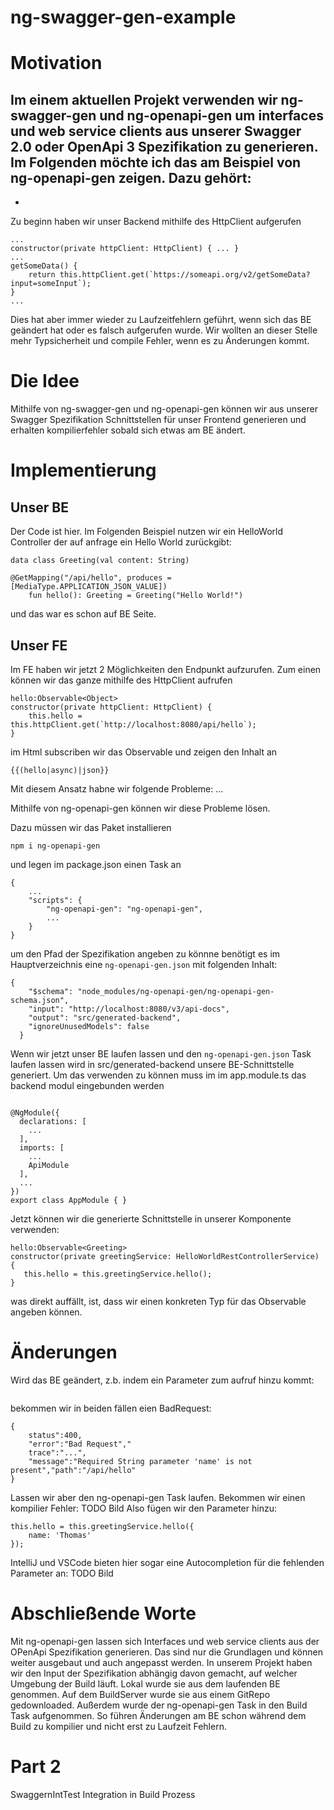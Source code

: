 # ng-swagger-gen-example
# Motivation
Im einem aktuellen Projekt verwenden wir ng-swagger-gen und ng-openapi-gen um interfaces und web service clients aus unserer Swagger 2.0 oder OpenApi 3 Spezifikation zu generieren.
Im Folgenden möchte ich das am Beispiel von ng-openapi-gen zeigen. Dazu gehört:
- 
- 

Zu beginn haben wir unser Backend mithilfe des HttpClient aufgerufen

```
...
constructor(private httpClient: HttpClient) { ... }
...
getSomeData() {
    return this.httpClient.get(`https://someapi.org/v2/getSomeData?input=someInput`);
}
...
```

Dies hat aber immer wieder zu Laufzeitfehlern geführt, wenn sich das BE geändert hat oder es falsch aufgerufen wurde. Wir wollten an dieser Stelle mehr Typsicherheit und compile Fehler, wenn es zu Änderungen kommt.

# Die Idee
Mithilfe von ng-swagger-gen und ng-openapi-gen können wir aus unserer Swagger Spezifikation Schnittstellen für unser Frontend generieren und erhalten kompilierfehler sobald sich etwas am BE ändert. 

# Implementierung
## Unser BE
Der Code ist hier. Im Folgenden Beispiel nutzen wir ein HelloWorld Controller der auf anfrage ein Hello World zurückgibt:
```
data class Greeting(val content: String)

@GetMapping("/api/hello", produces = [MediaType.APPLICATION_JSON_VALUE])
    fun hello(): Greeting = Greeting("Hello World!")
```
und das war es schon auf BE Seite.

## Unser FE
Im FE haben wir jetzt 2 Möglichkeiten den Endpunkt aufzurufen. 
Zum einen können wir das ganze mithilfe des HttpClient aufrufen
```
hello:Observable<Object>
constructor(private httpClient: HttpClient) { 
    this.hello = this.httpClient.get(`http://localhost:8080/api/hello`);
}
```
im Html subscriben wir das Observable und zeigen den Inhalt an
```
{{(hello|async)|json}}
```
Mit diesem Ansatz habne wir folgende Probleme: ...

Mithilfe von ng-openapi-gen können wir diese Probleme lösen.

Dazu müssen wir das Paket installieren
```
npm i ng-openapi-gen
```

und legen im package.json einen Task an

```
{
    ...
    "scripts": {
        "ng-openapi-gen": "ng-openapi-gen",
        ...
    }
}
```
um den Pfad der Spezifikation angeben zu könnne benötigt es im Hauptverzeichnis eine ```ng-openapi-gen.json``` mit folgenden Inhalt:
```
{
    "$schema": "node_modules/ng-openapi-gen/ng-openapi-gen-schema.json",
    "input": "http://localhost:8080/v3/api-docs",
    "output": "src/generated-backend",
    "ignoreUnusedModels": false
  }
```
Wenn wir jetzt unser BE laufen lassen und den ```ng-openapi-gen.json``` Task laufen lassen wird in src/generated-backend unsere BE-Schnittstelle generiert. Um das verwenden zu können muss im im app.module.ts das backend modul eingebunden werden
```

@NgModule({
  declarations: [
    ...
  ],
  imports: [
    ...
    ApiModule
  ],
  ...
})
export class AppModule { }
```
Jetzt können wir die generierte Schnittstelle in unserer Komponente verwenden:

```
hello:Observable<Greeting>
constructor(private greetingService: HelloWorldRestControllerService) { 
   this.hello = this.greetingService.hello();
}
```
was direkt auffällt, ist, dass wir einen konkreten Typ für das Observable angeben können.

# Änderungen
Wird das BE geändert, z.b. indem ein Parameter zum aufruf hinzu kommt:
```

```
bekommen wir in beiden fällen eien BadRequest:
```
{
    status":400,
    "error":"Bad Request","
    trace":"...",
    "message":"Required String parameter 'name' is not present","path":"/api/hello"
}
```
Lassen wir aber den ng-openapi-gen Task laufen. Bekommen wir einen kompilier Fehler: 
TODO Bild
Also fügen wir den Parameter hinzu:
```
this.hello = this.greetingService.hello({
    name: 'Thomas'
});
```
IntelliJ und VSCode bieten hier sogar eine Autocompletion für die fehlenden Parameter an:
TODO Bild

# Abschließende Worte
Mit ng-openapi-gen lassen sich  Interfaces und web service clients aus der OPenApi Spezifikation generieren. 
Das sind nur die Grundlagen und können weiter ausgebaut und auch angepasst werden.
In unserem Projekt haben wir den Input der Spezifikation abhängig davon gemacht, auf welcher Umgebung der Build läuft. Lokal wurde sie aus dem laufenden BE genommen. Auf dem BuildServer wurde sie aus einem GitRepo gedownloaded. Außerdem wurde der ng-openapi-gen Task in den Build Task aufgenommen. So führen Änderungen am BE schon während dem Build zu kompilier und nicht erst zu Laufzeit Fehlern.

# Part 2 
SwaggernIntTest
Integration in Build Prozess